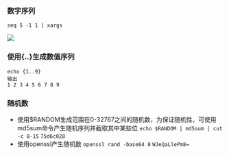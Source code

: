 ### 数字序列

```
seq 5 -1 1 | xargs
```
![](https://upload-images.jianshu.io/upload_images/10339396-c294484c44c5fc46.png?imageMogr2/auto-orient/strip%7CimageView2/2/w/1240)

### 使用{..}生成数值序列

```
echo {1..9}
输出
1 2 3 4 5 6 7 8 9
```
### 随机数

- 使用$RANDOM生成范围在0-32767之间的随机数，为保证随机性，可使用md5sum命令产生随机序列并截取其中某些位
    `echo $RANDOM | md5sum | cut -c 8-15` 
    `75d6c028`
- 使用openssl产生随机数
    `openssl rand -base64 8`
    `WJeQaLlePm8=`